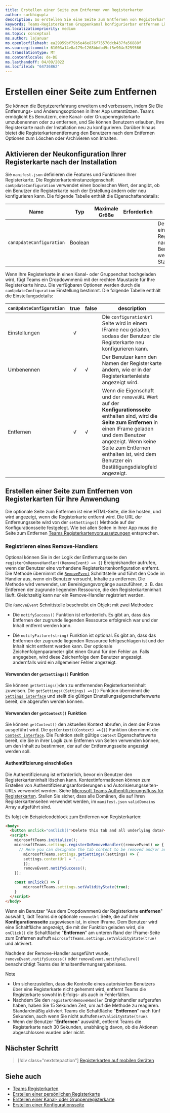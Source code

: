 ```yaml
---
title: Erstellen einer Seite zum Entfernen von Registerkarten
author: surbhigupta
description: So erstellen Sie eine Seite zum Entfernen von Registerkarten
keywords: Teams-Registerkarten Gruppenkanal konfigurierbar entfernen Löschen
ms.localizationpriority: medium
ms.topic: conceptual
ms.author: lajanuar
ms.openlocfilehash: ea29959bf79b5e46e876f75570dcb437fa56888f
ms.sourcegitcommit: 61003a14e8a179e1268bbdbd9cf5e904c5259566
ms.translationtype: MT
ms.contentlocale: de-DE
ms.lasthandoff: 04/09/2022
ms.locfileid: "64736862"
---
```

# <a name="create-a-removal-page"></a>Erstellen einer Seite zum Entfernen

Sie können die Benutzererfahrung erweitern und verbessern, indem Sie Die Entfernungs- und Änderungsoptionen in Ihrer App unterstützen. Teams ermöglicht Es Benutzern, eine Kanal- oder Gruppenregisterkarte umzubenennen oder zu entfernen, und Sie können Benutzern erlauben, Ihre Registerkarte nach der Installation neu zu konfigurieren. Darüber hinaus bietet die Registerkartenentfernung den Benutzern nach dem Entfernen Optionen zum Löschen oder Archivieren von Inhalten.

## <a name="enable-your-tab-to-be-reconfigured-after-installation"></a>Aktivieren der Neukonfiguration Ihrer Registerkarte nach der Installation

Sie `manifest.json` definieren die Features und Funktionen Ihrer Registerkarte. Die Registerkarteninstanzeigenschaft `canUpdateConfiguration` verwendet einen booleschen Wert, der angibt, ob ein Benutzer die Registerkarte nach der Erstellung ändern oder neu konfigurieren kann. Die folgende Tabelle enthält die Eigenschaftendetails:

|Name| Typ| Maximale Größe | Erforderlich | Beschreibung|
|---|---|---|---|---|
|`canUpdateConfiguration`|Boolean|||Der Wert, der angibt, ob eine Instanz der Registerkartenkonfiguration nach der Erstellung vom Benutzer aktualisiert werden kann. Der Standardwert ist `true`. |

Wenn Ihre Registerkarte in einen Kanal- oder Gruppenchat hochgeladen wird, fügt Teams ein Dropdownmenü mit der rechten Maustaste für Ihre Registerkarte hinzu. Die verfügbaren Optionen werden durch die `canUpdateConfiguration` Einstellung bestimmt. Die folgende Tabelle enthält die Einstellungsdetails:

| `canUpdateConfiguration`| true   | false | description |
| ----------------------- | :----: | ----- | ----------- |
|     Einstellungen            |   √    |       |Die `configurationUrl` Seite wird in einem IFrame neu geladen, sodass der Benutzer die Registerkarte neu konfigurieren kann. |
|     Umbenennen              |   √    |   √   | Der Benutzer kann den Namen der Registerkarte ändern, wie er in der Registerkartenleiste angezeigt wird.          |
|     Entfernen              |   √    |   √   |  Wenn die Eigenschaft und der  `removeURL` Wert auf der **Konfigurationsseite** enthalten sind, wird die **Seite zum Entfernen** in einen IFrame geladen und dem Benutzer angezeigt. Wenn keine Seite zum Entfernen enthalten ist, wird dem Benutzer ein Bestätigungsdialogfeld angezeigt.          |

## <a name="create-a-tab-removal-page-for-your-application"></a>Erstellen einer Seite zum Entfernen von Registerkarten für Ihre Anwendung

Die optionale Seite zum Entfernen ist eine HTML-Seite, die Sie hosten, und wird angezeigt, wenn die Registerkarte entfernt wird. Die URL der Entfernungsseite wird von der `setSettings()` Methode auf der Konfigurationsseite festgelegt. Wie bei allen Seiten in Ihrer App muss die Seite zum Entfernen [Teams Registerkartenvoraussetzungen](../../../tabs/how-to/tab-requirements.md) entsprechen.

### <a name="register-a-remove-handler"></a>Registrieren eines Remove-Handlers

Optional können Sie in der Logik der Entfernungsseite den `registerOnRemoveHandler((RemoveEvent) => {}` Ereignishandler aufrufen, wenn der Benutzer eine vorhandene Registerkartenkonfiguration entfernt. Die Methode übernimmt die [`RemoveEvent`](/javascript/api/@microsoft/teams-js/microsoftteams.settings.removeevent?view=msteams-client-js-latest&preserve-view=true) Schnittstelle und führt den Code im Handler aus, wenn ein Benutzer versucht, Inhalte zu entfernen. Die Methode wird verwendet, um Bereinigungsvorgänge auszuführen, z. B. das Entfernen der zugrunde liegenden Ressource, die den Registerkarteninhalt läuft. Gleichzeitig kann nur ein Remove-Handler registriert werden.

Die `RemoveEvent` Schnittstelle beschreibt ein Objekt mit zwei Methoden:

* Die `notifySuccess()` Funktion ist erforderlich. Es gibt an, dass das Entfernen der zugrunde liegenden Ressource erfolgreich war und der Inhalt entfernt werden kann.

* Die `notifyFailure(string)` Funktion ist optional. Es gibt an, dass das Entfernen der zugrunde liegenden Ressource fehlgeschlagen ist und der Inhalt nicht entfernt werden kann. Der optionale Zeichenfolgenparameter gibt einen Grund für den Fehler an. Falls angegeben, wird diese Zeichenfolge dem Benutzer angezeigt. andernfalls wird ein allgemeiner Fehler angezeigt.

#### <a name="use-the-getsettings-function"></a>Verwenden der `getSettings()` Funktion

Sie können `getSettings()`den zu entfernenden Registerkarteninhalt zuweisen. Die `getSettings((Settings) =>{})` Funktion übernimmt die [`Settings interface`](/javascript/api/@microsoft/teams-js/microsoftteams.settings.settings?view=msteams-client-js-latest&preserve-view=true) und stellt die gültigen Einstellungseigenschaftenwerte bereit, die abgerufen werden können.

#### <a name="use-the-getcontext-function"></a>Verwenden der `getContext()` Funktion

Sie können `getContext()` den aktuellen Kontext abrufen, in dem der Frame ausgeführt wird. Die `getContext((Context) =>{})` Funktion übernimmt die [`Context interface`](/javascript/api/@microsoft/teams-js/microsoftteams.context?view=msteams-client-js-latest&preserve-view=true). Die Funktion stellt gültige `Context` Eigenschaftswerte bereit, die Sie in ihrer Logik zum Entfernen von Seiten verwenden können, um den Inhalt zu bestimmen, der auf der Entfernungsseite angezeigt werden soll.

#### <a name="include-authentication"></a>Authentifizierung einschließen

Die Authentifizierung ist erforderlich, bevor ein Benutzer den Registerkarteninhalt löschen kann. Kontextinformationen können zum Erstellen von Authentifizierungsanforderungen und Autorisierungsseiten-URLs verwendet werden. Siehe [Microsoft Teams Authentifizierungsfluss für Registerkarten](~/tabs/how-to/authentication/auth-flow-tab.md). Stellen Sie sicher, dass alle Domänen, die auf Ihren Registerkartenseiten verwendet werden, im `manifest.json` `validDomains` Array aufgeführt sind.

Es folgt ein Beispielcodeblock zum Entfernen von Registerkarten:

```html
<body>
  <button onclick="onClick()">Delete this tab and all underlying data?</button>
  <script>
    microsoftTeams.initialize();
    microsoftTeams.settings.registerOnRemoveHandler((removeEvent) => {
      // Here you can designate the tab content to be removed and/or archived.
        microsoftTeams.settings.getSettings((settings) => {
        settings.contentUrl = "..."
        });
        removeEvent.notifySuccess();
    });

    const onClick() => {
        microsoftTeams.settings.setValidityState(true);
    }
  </script>
</body>
```

Wenn ein Benutzer "Aus dem Dropdownmenü der Registerkarte **entfernen**" auswählt, lädt Teams die optionale `removeUrl` Seite, die auf ihrer **Konfigurationsseite** zugewiesen ist, in einen IFrame. Dem Benutzer wird eine Schaltfläche angezeigt, die mit der Funktion geladen wird, die `onClick()` die Schaltfläche "**Entfernen**" am unteren Rand der IFrame-Seite zum Entfernen aufruft `microsoftTeams.settings.setValidityState(true)` und aktiviert.

Nachdem der Remove-Handler ausgeführt wurde, `removeEvent.notifySuccess()` oder `removeEvent.notifyFailure()` benachrichtigt Teams des Inhaltsentfernungsergebnisses.

>[!NOTE]
>
> * Um sicherzustellen, dass die Kontrolle eines autorisierten Benutzers über eine Registerkarte nicht gehemmt wird, entfernt Teams die Registerkarte sowohl in Erfolgs- als auch in Fehlerfällen.
> * Nachdem Sie den `registerOnRemoveHandler` Ereignishandler aufgerufen haben, haben Sie 15 Sekunden Zeit, um auf die Methode zu reagieren. Standardmäßig aktiviert Teams die Schaltfläche "**Entfernen**" nach fünf Sekunden, auch wenn Sie nicht aufrufen`setValidityState(true)`.
> * Wenn der Benutzer "**Entfernen**" auswählt, entfernt Teams die Registerkarte nach 30 Sekunden, unabhängig davon, ob die Aktionen abgeschlossen wurden oder nicht.

## <a name="next-step"></a>Nächster Schritt

> [!div class="nextstepaction"]
> [Registerkarten auf mobilen Geräten](~/tabs/design/tabs-mobile.md)

## <a name="see-also"></a>Siehe auch

* [Teams Registerkarten](~/tabs/what-are-tabs.md)
* [Erstellen einer persönlichen Registerkarte](~/tabs/how-to/create-personal-tab.md)
* [Erstellen einer Kanal- oder Gruppenregisterkarte](~/tabs/how-to/create-channel-group-tab.md)
* [Erstellen einer Konfigurationsseite](~/tabs/how-to/create-tab-pages/configuration-page.md)
